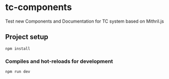 # tc-components
Test new Components and Documentation for TC system based on Mithril.js

## Project setup

```
npm install
```

### Compiles and hot-reloads for development

```
npm run dev
```
